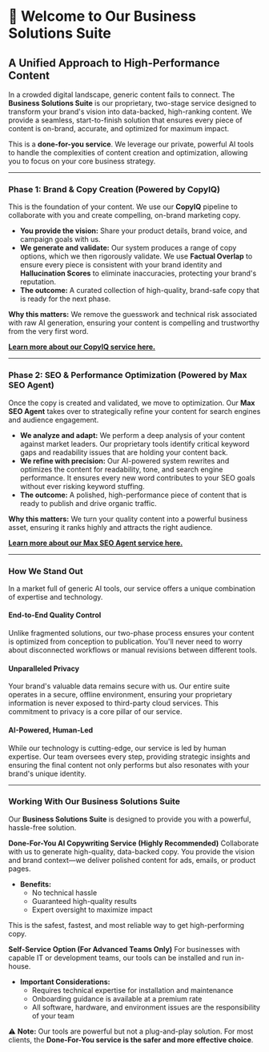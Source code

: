# 🌟 Welcome to Our Business Solutions Suite

## A Unified Approach to High-Performance Content

In a crowded digital landscape, generic content fails to connect. The **Business Solutions Suite** is our proprietary, two-stage service designed to transform your brand's vision into data-backed, high-ranking content. We provide a seamless, start-to-finish solution that ensures every piece of content is on-brand, accurate, and optimized for maximum impact.

This is a **done-for-you service**. We leverage our private, powerful AI tools to handle the complexities of content creation and optimization, allowing you to focus on your core business strategy.

---

### **Phase 1: Brand & Copy Creation** (Powered by CopyIQ)

This is the foundation of your content. We use our **CopyIQ** pipeline to collaborate with you and create compelling, on-brand marketing copy.

* **You provide the vision:** Share your product details, brand voice, and campaign goals with us.
* **We generate and validate:** Our system produces a range of copy options, which we then rigorously validate. We use **Factual Overlap** to ensure every piece is consistent with your brand identity and **Hallucination Scores** to eliminate inaccuracies, protecting your brand's reputation.
* **The outcome:** A curated collection of high-quality, brand-safe copy that is ready for the next phase.

**Why this matters:** We remove the guesswork and technical risk associated with raw AI generation, ensuring your content is compelling and trustworthy from the very first word.

[**Learn more about our CopyIQ service here.**](https://github.com/Todd2112/My-Portfolio/tree/master/CopyIq)

---

### **Phase 2: SEO & Performance Optimization** (Powered by Max SEO Agent)

Once the copy is created and validated, we move to optimization. Our **Max SEO Agent** takes over to strategically refine your content for search engines and audience engagement.

* **We analyze and adapt:** We perform a deep analysis of your content against market leaders. Our proprietary tools identify critical keyword gaps and readability issues that are holding your content back.
* **We refine with precision:** Our AI-powered system rewrites and optimizes the content for readability, tone, and search engine performance. It ensures every new word contributes to your SEO goals without ever risking keyword stuffing.
* **The outcome:** A polished, high-performance piece of content that is ready to publish and drive organic traffic.

**Why this matters:** We turn your quality content into a powerful business asset, ensuring it ranks highly and attracts the right audience.

[**Learn more about our Max SEO Agent service here.**](https://github.com/Todd2112/My-Portfolio/tree/master/SEO_Agent)

---

### **How We Stand Out**

In a market full of generic AI tools, our service offers a unique combination of expertise and technology.

#### **End-to-End Quality Control**
Unlike fragmented solutions, our two-phase process ensures your content is optimized from conception to publication. You'll never need to worry about disconnected workflows or manual revisions between different tools.

#### **Unparalleled Privacy**
Your brand's valuable data remains secure with us. Our entire suite operates in a secure, offline environment, ensuring your proprietary information is never exposed to third-party cloud services. This commitment to privacy is a core pillar of our service.

#### **AI-Powered, Human-Led**
While our technology is cutting-edge, our service is led by human expertise. Our team oversees every step, providing strategic insights and ensuring the final content not only performs but also resonates with your brand's unique identity.

---

### **Working With Our Business Solutions Suite**

Our **Business Solutions Suite** is designed to provide you with a powerful, hassle-free solution.

**Done-For-You AI Copywriting Service (Highly Recommended)**
Collaborate with us to generate high-quality, data-backed copy. You provide the vision and brand context—we deliver polished content for ads, emails, or product pages.

* **Benefits:**
    * No technical hassle
    * Guaranteed high-quality results
    * Expert oversight to maximize impact

This is the safest, fastest, and most reliable way to get high-performing copy.

**Self-Service Option (For Advanced Teams Only)**
For businesses with capable IT or development teams, our tools can be installed and run in-house.

* **Important Considerations:**
    * Requires technical expertise for installation and maintenance
    * Onboarding guidance is available at a premium rate
    * All software, hardware, and environment issues are the responsibility of your team

⚠️ **Note:** Our tools are powerful but not a plug-and-play solution. For most clients, the **Done-For-You service is the safer and more effective choice**.
